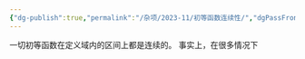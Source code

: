 ```yaml
---
{"dg-publish":true,"permalink":"/杂项/2023-11/初等函数连续性/","dgPassFrontmatter":true}
---
```


一切初等函数在定义域内的区间上都是连续的。
事实上，在很多情况下